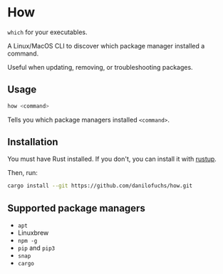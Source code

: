 # How

`which` for your executables.

A Linux/MacOS CLI to discover which package manager installed a command.

Useful when updating, removing, or troubleshooting packages.

## Usage

```sh
how <command>
```

Tells you which package managers installed `<command>`.

## Installation

You must have Rust installed. If you don't, you can install it with [rustup](https://rustup.rs/).

Then, run:

```sh
cargo install --git https://github.com/danilofuchs/how.git
```

## Supported package managers

- `apt`
- Linuxbrew
- `npm -g`
- `pip` and `pip3`
- `snap`
  <!-- - `flatpak` -->
- `cargo`
  <!-- - Bash aliases -->
  <!-- - Zsh aliases -->
